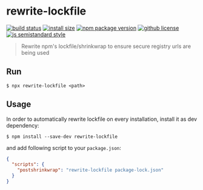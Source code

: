 # rewrite-lockfile 
[![build status](https://badgen.net/travis/vladimyr/rewrite-lockfile/master)](https://travis-ci.com/vladimyr/rewrite-lockfile) [![install size](https://badgen.net/packagephobia/install/rewrite-lockfile)](https://packagephobia.now.sh/result?p=rewrite-lockfile) [![npm package version](https://badgen.net/npm/v/rewrite-lockfile)](https://npm.im/rewrite-lockfile) [![github license](https://badgen.net/github/license/vladimyr/rewrite-lockfile)](https://github.com/vladimyr/rewrite-lockfile/blob/master/LICENSE) [![js semistandard style](https://badgen.net/badge/code%20style/semistandard/pink)](https://github.com/Flet/semistandard)

>Rewrite npm's lockfile/shrinkwrap to ensure secure registry urls are being used

## Run
```
$ npx rewrite-lockfile <path>
```

## Usage

In order to automatically rewrite lockfile on every installation, install it as dev dependency:
```
$ npm install --save-dev rewrite-lockfile
```
and add following script to your `package.json`:

```json
{
  "scripts": {
    "postshrinkwrap": "rewrite-lockfile package-lock.json"
  }
}
```
